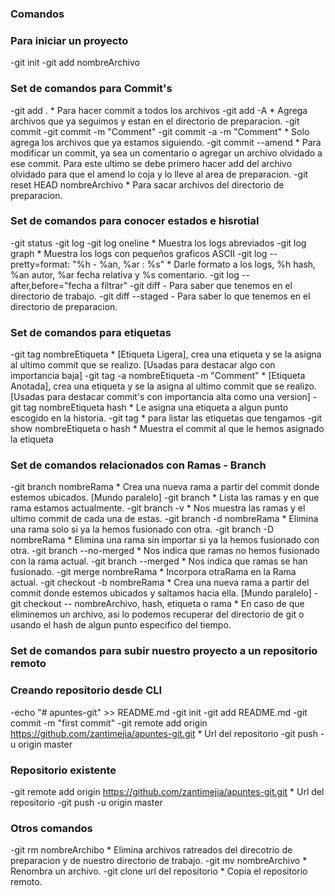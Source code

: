 ### Comandos

### Para iniciar un proyecto
-git init
-git add nombreArchivo

### Set de comandos para Commit's
-git add . * Para hacer commit a todos los archivos
-git add -A * Agrega archivos que ya seguimos y estan en el directorio de preparacion.
-git commit
-git commit -m "Comment"
-git commit -a -m "Comment" * Solo agrega los archivos que ya estamos siguiendo.
-git commit --amend * Para modificar un commit, ya sea un comentario o agregar un archivo olvidado a ese commit. Para este ultimo se debe primero hacer add del archivo olvidado para que el amend lo coja y lo lleve al area de preparacion.
-git reset HEAD nombreArchivo * Para sacar archivos del directorio de preparacion.

### Set de comandos para conocer estados e hisrotial
-git status
-git log
-git log oneline * Muestra los logs abreviados
-git log graph * Muestra los logs con pequeños graficos ASCII
-git log --pretty=format: "%h - %an, %ar : %s" * Darle formato a los logs, %h hash, %an autor, %ar fecha relativa y %s comentario.
-git log --after,before="fecha a filtrar"
-git diff - Para saber que tenemos en el directorio de trabajo.
-git diff --staged - Para saber lo que tenemos en el directorio de preparacion.

### Set de comandos para etiquetas
-git tag nombreEtiqueta * [Etiqueta Ligera], crea una etiqueta y se la asigna al ultimo commit que se realizo. [Usadas para destacar algo con importancia baja]
-git tag -a nombreEtiqueta -m "Comment" *  [Etiqueta Anotada], crea una etiqueta y se la asigna al ultimo commit que se realizo. [Usadas para destacar commit's con importancia alta como una version]
-git tag nombreEtiqueta hash * Le asigna una etiqueta a algun punto escogido en la historia.
-git tag * para listar las etiquetas que tengamos
-git show nombreEtiqueta o hash * Muestra el commit al que le hemos asignado la etiqueta

### Set de comandos relacionados con Ramas - Branch
-git branch nombreRama * Crea una nueva rama a partir del commit donde estemos ubicados. [Mundo paralelo]
-git branch * Lista las ramas y en que rama estamos actualmente.
-git branch -v * Nos muestra las ramas y el ultimo commit de cada una de estas.
-git branch -d nombreRama * Elimina una rama solo si ya la hemos fusionado con otra.
-git branch -D nombreRama * Elimina una rama sin importar si ya la hemos fusionado con otra.
-git branch --no-merged * Nos indica que ramas no hemos fusionado con la rama actual.
-git branch --merged * Nos indica que ramas se han fusionado.
-git merge nombreRama * Incorpora otraRama en la Rama actual.
-git checkout -b nombreRama * Crea una nueva rama a partir del commit donde estemos ubicados y saltamos hacia ella. [Mundo paralelo]
-git checkout -- nombreArchivo, hash, etiqueta o rama * En caso de que eliminemos un archivo, asi lo podemos recuperar del directorio de git o usando el hash de algun punto especifico del tiempo.

### Set de comandos para subir nuestro proyecto a un repositorio remoto

### Creando repositorio desde CLI
-echo "# apuntes-git" >> README.md
-git init
-git add README.md
-git commit -m "first commit"
-git remote add origin https://github.com/zantimejia/apuntes-git.git * Url del repositorio
-git push -u origin master

### Repositorio existente
-git remote add origin https://github.com/zantimejia/apuntes-git.git * Url del repositorio
-git push -u origin master

### Otros comandos
-git rm nombreArchibo * Elimina archivos ratreados del direcotrio de preparacion y de nuestro directorio de trabajo.
-git mv nombreArchivo * Renombra un archivo.
-git clone url del repositorio * Copia el repositorio remoto.
